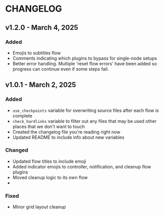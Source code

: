 # CHANGELOG

## v1.2.0 - March 4, 2025

### Added

- Emojis to subtitles flow
- Comments indicating which plugins to bypass for single-node setups
- Better error handling. Multiple 'reset flow errors' have been added so
  progress can continue even if some steps fail.

## v1.0.1 - March 2, 2025

### Added

- `use_checkpoints` variable for overwriting source files after each flow is
  complete
- `check_hardlinks` variable to filter out any files that may be used other
  places that we don't want to touch
- Created the changelog file you're reading right now
- Updated README to include info about new variables

### Changed

- Updated flow titles to include emoji
- Added indicator emojis to controller, notification, and cleanup flow plugins
- Moved cleanup logic to its own flow
-

### Fixed

- Minor grid layout cleanup
